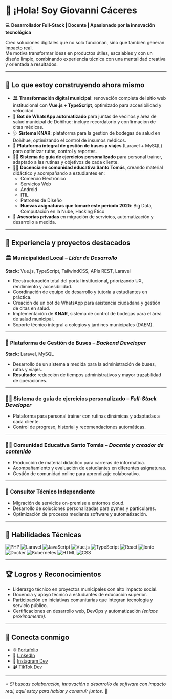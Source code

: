 # 👋 ¡Hola! Soy **Giovanni Cáceres**  

💻 **Desarrollador Full-Stack | Docente | Apasionado por la innovación tecnológica**  

Creo soluciones digitales que no solo funcionan, sino que también generan impacto real.  
Me motiva transformar ideas en productos útiles, escalables y con un diseño limpio, combinando experiencia técnica con una mentalidad creativa y orientada a resultados.  

---

## 🚀 Lo que estoy construyendo ahora mismo

- 🏛️ **Transformación digital municipal**: renovación completa del sitio web institucional con **Vue.js + TypeScript**, optimizado para accesibilidad y velocidad.  
- 🤖 **Bot de WhatsApp automatizado** para juntas de vecinos y área de salud municipal de Doñihue: incluye recordatorio y confirmación de citas médicas.  
- 🩺 **Sistema KNAR**: plataforma para la gestión de bodegas de salud en Doñihue, optimizando el control de insumos médicos.  
- 🚌 **Plataforma integral de gestión de buses y viajes** (Laravel + MySQL) para optimizar rutas, control y reportes.  
- 🏋️‍♂️ **Sistema de guía de ejercicios personalizado** para personal trainer, adaptado a las rutinas y objetivos de cada cliente.  
- 👨‍🏫 **Docencia en comunidad educativa Santo Tomás**, creando material didáctico y acompañando a estudiantes en:  
  - Comercio Electrónico  
  - Servicios Web  
  - Android  
  - ITIL  
  - Patrones de Diseño  
  - **Nuevas asignaturas que tomaré este periodo 2025**: Big Data, Computación en la Nube, Hacking Ético  
- 🧩 **Asesorías privadas** en migración de servicios, automatización y desarrollo a medida.  

---

## 💼 Experiencia y proyectos destacados

### 🏛️ **Municipalidad Local** – *Líder de Desarrollo*  
**Stack:** Vue.js, TypeScript, TailwindCSS, APIs REST, Laravel  
- Reestructuración total del portal institucional, priorizando UX, rendimiento y accesibilidad.  
- Coordinación de equipo de desarrollo y tutoría a estudiantes en práctica.  
- Creación de un bot de WhatsApp para asistencia ciudadana y gestión de citas en salud.  
- Implementación de **KNAR**, sistema de control de bodegas para el área de salud municipal.  
- Soporte técnico integral a colegios y jardines municipales (DAEM).  

---

### 🚌 **Plataforma de Gestión de Buses** – *Backend Developer*  
**Stack:** Laravel, MySQL  
- Desarrollo de un sistema a medida para la administración de buses, rutas y viajes.  
- **Resultado:** reducción de tiempos administrativos y mayor trazabilidad de operaciones.  

---

### 🏋️‍♂️ **Sistema de guía de ejercicios personalizado** – *Full-Stack Developer*  
- Plataforma para personal trainer con rutinas dinámicas y adaptadas a cada cliente.  
- Control de progreso, historial y recomendaciones automáticas.  

---

### 👨‍🏫 **Comunidad Educativa Santo Tomás** – *Docente y creador de contenido*  
- Producción de material didáctico para carreras de informática.  
- Acompañamiento y evaluación de estudiantes en diferentes asignaturas.  
- Gestión de comunidad online para aprendizaje colaborativo.  

---

### 🧩 **Consultor Técnico Independiente**  
- Migración de servicios on-premise a entornos cloud.  
- Desarrollo de soluciones personalizadas para pymes y particulares.  
- Optimización de procesos mediante software y automatización.  

---

## 🧠 Habilidades Técnicas

![PHP](https://img.shields.io/badge/PHP-777BB4?style=for-the-badge&logo=php&logoColor=white)
![Laravel](https://img.shields.io/badge/Laravel-F55247?style=for-the-badge&logo=laravel&logoColor=white)
![JavaScript](https://img.shields.io/badge/JavaScript-F7DF1E?style=for-the-badge&logo=javascript&logoColor=black)
![Vue.js](https://img.shields.io/badge/Vue.js-42b883?style=for-the-badge&logo=vue.js&logoColor=white)
![TypeScript](https://img.shields.io/badge/TypeScript-007ACC?style=for-the-badge&logo=typescript&logoColor=white)
![React](https://img.shields.io/badge/React-20232A?style=for-the-badge&logo=react&logoColor=61DAFB)
![Ionic](https://img.shields.io/badge/Ionic-3880FF?style=for-the-badge&logo=ionic&logoColor=white)
![Docker](https://img.shields.io/badge/Docker-2496ED?style=for-the-badge&logo=docker&logoColor=white)
![Kubernetes](https://img.shields.io/badge/Kubernetes-326CE5?style=for-the-badge&logo=kubernetes&logoColor=white)
![HTML](https://img.shields.io/badge/HTML-E34F26?style=for-the-badge&logo=html5&logoColor=white)
![CSS](https://img.shields.io/badge/CSS-1572B6?style=for-the-badge&logo=css3&logoColor=white)

---

## 🏆 Logros y Reconocimientos

- Liderazgo técnico en proyectos municipales con alto impacto social.  
- Docencia y apoyo técnico a estudiantes de educación superior.  
- Participación en iniciativas comunitarias que integran tecnología y servicio público.  
- Certificaciones en desarrollo web, DevOps y automatización *(enlace próximamente)*.  

---

## 🔗 Conecta conmigo

- 🌐 [Portafolio](https://lonkodev.cl)  
- 💼 [LinkedIn](https://www.linkedin.com/in/lonkodev/)  
- 📸 [Instagram Dev](https://www.instagram.com/lonkodev/)
- 📹 [TikTok Dev](https://www.tiktok.com/@lonkodev)  

---

⭐ *Si buscas colaboración, innovación o desarrollo de software con impacto real, aquí estoy para hablar y construir juntos.* 🚀  
